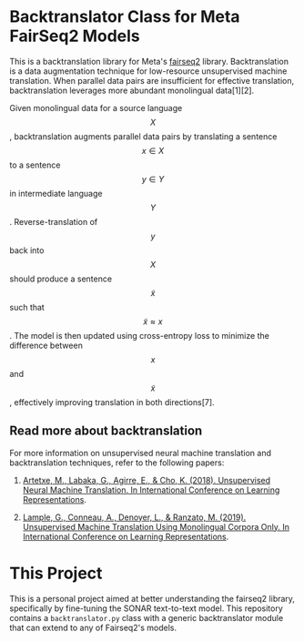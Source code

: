 # Backtranslator Class for Meta FairSeq2 Models

This is a backtranslation library for Meta's [fairseq2](https://github.com/facebookresearch/fairseq2) library. Backtranslation is a data augmentation technique for low-resource unsupervised machine translation. When parallel data pairs are insufficient for effective translation, backtranslation leverages more abundant monolingual data[1][2].

Given monolingual data for a source language $$X$$, backtranslation augments parallel data pairs by translating a sentence $$x \in X$$ to a sentence $$y \in Y$$ in intermediate language $$Y$$. Reverse-translation of $$y$$ back into $$X$$ should produce a sentence $$\tilde{x}$$ such that $$\tilde{x} \approx x$$. The model is then updated using cross-entropy loss to minimize the difference between $$x$$ and $$\tilde{x}$$, effectively improving translation in both directions[7].

## Read more about backtranslation

For more information on unsupervised neural machine translation and backtranslation techniques, refer to the following papers:

1. [Artetxe, M., Labaka, G., Agirre, E., & Cho, K. (2018). Unsupervised Neural Machine Translation. In International Conference on Learning Representations](https://arxiv.org/abs/1710.11041).

2. [Lample, G., Conneau, A., Denoyer, L., & Ranzato, M. (2019). Unsupervised Machine Translation Using Monolingual Corpora Only. In International Conference on Learning Representations](https://arxiv.org/abs/1711.00043).

# This Project

This is a personal project aimed at better understanding the fairseq2 library, specifically by fine-tuning the SONAR text-to-text model. This repository contains a `backtranslator.py` class with a generic backtranslator module that can extend to any of Fairseq2's models.
